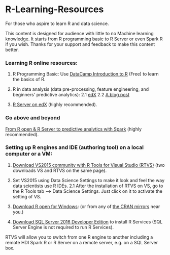 # R-Learning-Resources
For those who aspire to learn R and data science.

This content is designed for audience with little to no Machine learning knowledge. It starts from R programming basic to R Server or even Spark R if you wish. Thanks for your support and feedback to make this content better. 

### **Learning R online resources:**
1.  R Programming Basic: Use [DataCamp Introduction to R](https://www.datacamp.com/courses/free-introduction-to-r) (Free) to learn the basics of R. 

2.  R in data analysis (data pre-processing, feature engineering, and beginners' predictive analytics): 
2.1 [edX](https://www.edx.org/course/introduction-r-data-science-microsoft-dat204x-5)
2.2 [A blog post](https://www.analyticsvidhya.com/blog/2016/02/complete-tutorial-learn-data-science-scratch/)

3.	[R Server on edX](https://www.edx.org/course/analyzing-big-data-microsoft-r-server-microsoft-dat213x-1) (highly recommended).

### **Go above and beyond**
[From R open & R Server to predictive analytics with Spark](https://www.edx.org/course/implementing-predictive-analytics-spark-microsoft-dat202-3x-1) (highly recommended).

### **Setting up R engines and IDE (authoring tool) on a local computer or a VM:**
1.  [Download VS2015 community with R Tools for Visual Studio (RTVS)](https://www.visualstudio.com/vs/rtvs/) (two downloads VS and RTVS on the same page).

2.  Set VS2015 using Data Science Settings to make it look and feel the way data scientists use R IDEs. 
2.1 After the installation of RTVS on VS, go to the R Tools tab --> Data Science Settings. Just click on it to activate the setting of VS.

3.  [Download R open for Windows](https://cran.cnr.berkeley.edu/): (or from any of [the CRAN mirrors](https://cran.r-project.org/mirrors.html) near you.)

4.  [Download SQL Server 2016 Developer Edition](https://www.microsoft.com/en-us/sql-server/application-development) to install R Services (SQL Server Engine is not required to run R Services).

RTVS will allow you to switch from one R engine to another including a remote HDI Spark R or R Server on a remote server, e.g. on a SQL Server box. 

